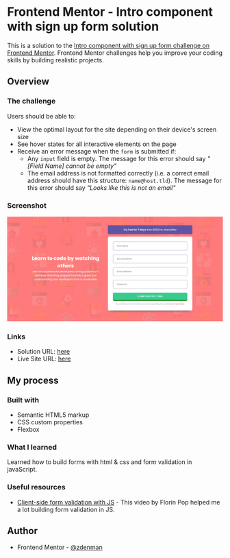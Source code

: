 # Frontend Mentor - Intro component with sign up form solution

This is a solution to the [Intro component with sign up form challenge on Frontend Mentor](https://www.frontendmentor.io/challenges/intro-component-with-signup-form-5cf91bd49edda32581d28fd1). Frontend Mentor challenges help you improve your coding skills by building realistic projects. 

## Overview

### The challenge

Users should be able to:

- View the optimal layout for the site depending on their device's screen size
- See hover states for all interactive elements on the page
- Receive an error message when the `form` is submitted if:
  - Any `input` field is empty. The message for this error should say *"[Field Name] cannot be empty"*
  - The email address is not formatted correctly (i.e. a correct email address should have this structure: `name@host.tld`). The message for this error should say *"Looks like this is not an email"*

### Screenshot

![](./screenshot.jpg)

### Links

- Solution URL: [here](https://www.frontendmentor.io/solutions/intro-component-with-sign-up-form-yks21FyXT)
- Live Site URL: [here](https://intro-component-with-sign-up-form-cyan.vercel.app/)

## My process

### Built with

- Semantic HTML5 markup
- CSS custom properties
- Flexbox

### What I learned

Learned how to build forms with html & css and form validation in javaScript.

### Useful resources

- [Client-side form validation with JS](https://www.youtube.com/watch?v=rsd4FNGTRBw&ab_channel=FlorinPop) - This video by Florin Pop helped me a lot building form validation in JS.


## Author

- Frontend Mentor - [@zdenman](https://www.frontendmentor.io/profile/zdenman)






